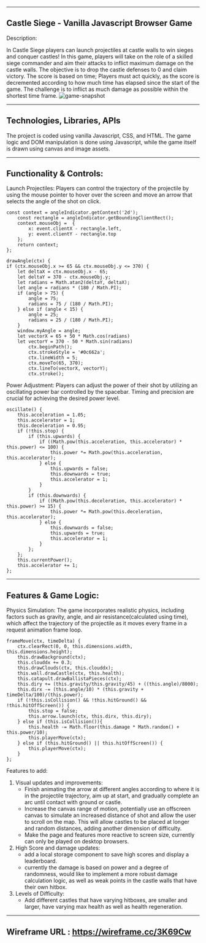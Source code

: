 ------------------------------------------------------------------------------
Castle Siege - Vanilla Javascript Browser Game
------------------------------------------------------------------------------
Description:
    
In Castle Siege players can launch projectiles at castle walls to win sieges
and conquer castles! In this game, players will take on the role of a skilled 
siege commander and aim their attacks to inflict maximum damage on the 
castle walls. The objective is to drop the castle defenses to 0 and claim 
victory. The score is based on time; Players must act quickly, as the score is 
decremented according to how much time has elapsed since the start of the game.
The challenge is to inflict as much damage as possible within the shortest time frame.
![game-snapshot](https://github.com/somra45/Castle-Siege-JSProject/assets/126993987/05b51a29-eed0-4f91-9e42-d17dedd2904e)

------------------------------------------------------------------------------
Technologies, Libraries, APIs
------------------------------------------------------------------------------
The project is coded using vanilla Javascript, CSS, and HTML. The game logic and
DOM manipulation is done using Javascript, while the game itself is drawn using 
canvas and image assets. 

------------------------------------------------------------------------------
Functionality & Controls:
------------------------------------------------------------------------------

Launch Projectiles: Players can control the trajectory of the 
projectile by using the mouse pointer to hover over the screen and move an arrow 
that selects the angle of the shot on click.

    const context = angleIndicator.getContext('2d');    
        const rectangle = angleIndicator.getBoundingClientRect();
        context.mouseObj =  { 
            x: event.clientX - rectangle.left,
            y: event.clientY - rectangle.top
        };
        return context;
    };

    drawAngle(ctx) {
    if (ctx.mouseObj.x >= 65 && ctx.mouseObj.y <= 370) {
        let deltaX = ctx.mouseObj.x - 65;
        let deltaY = 370 - ctx.mouseObj.y;
        let radians = Math.atan2(deltaY, deltaX);
        let angle = radians * (180 / Math.PI);
        if (angle > 75) {
            angle = 75;
            radians = 75 / (180 / Math.PI);
        } else if (angle < 15) {
            angle = 25;
            radians = 25 / (180 / Math.PI);
        }
        window.myAngle = angle;
        let vectorX = 65 + 50 * Math.cos(radians)
        let vectorY = 370 - 50 * Math.sin(radians)
            ctx.beginPath();
            ctx.strokeStyle = '#0c662a';
            ctx.lineWidth = 5;
            ctx.moveTo(65, 370);
            ctx.lineTo(vectorX, vectorY);
            ctx.stroke();

Power Adjustment: Players can adjust the power of their shot by 
utilizing an oscillating power bar controlled by the spacebar. Timing and
precision are crucial for achieving the desired power level.

    oscillate() {
        this.acceleration = 1.05;
        this.accelerator = 1;
        this.deceleration = 0.95;
        if (!this.stop) {
            if (this.upwards) {
                if ((Math.pow(this.acceleration, this.accelerator) * this.power) <= 100) {
                    this.power *= Math.pow(this.acceleration, this.accelerator);
                } else {
                    this.upwards = false;
                    this.downwards = true;
                    this.accelerator = 1;
                }
            }
            if (this.downwards) {
                if ((Math.pow(this.deceleration, this.accelerator) * this.power) >= 15) {
                    this.power *= Math.pow(this.deceleration, this.accelerator);
                } else {
                    this.downwards = false;
                    this.upwards = true;
                    this.accelerator = 1;
                }
            };
        };
        this.currentPower();
        this.accelerator += 1;
    };

------------------------------------------------------------------------------
Features & Game Logic:
------------------------------------------------------------------------------

Physics Simulation: The game incorporates realistic physics, including factors 
such as gravity, angle, and air resistance(calculated using time), which affect 
the trajectory of the projectile as it moves every frame in a request animation 
frame loop. 

    frameMove(ctx, timeDelta) {
        ctx.clearRect(0, 0, this.dimensions.width, this.dimensions.height);
        this.drawBackground(ctx);
        this.clouddx += 0.3;
        this.drawClouds(ctx, this.clouddx);
        this.wall.drawCastle(ctx, this.health);
        this.catapult.drawBallistaPieces(ctx);
        this.diry += (this.gravity/this.gravity/45) + ((this.angle)/8000);
        this.dirx -= (this.angle/10) * (this.gravity + timeDelta/100)/(this.power);
        if (!this.isCollision() && !this.hitGround() && !this.hitOffScreen()) {
            this.stop = false;
            this.arrow.launch(ctx, this.dirx, this.diry);
        } else if (this.isCollision()){
            this.health -= Math.floor(this.damage * Math.random() + this.power/10);
            this.playerMove(ctx);
        } else if (this.hitGround() || this.hitOffScreen()) {
            this.playerMove(ctx);
        }
    };

Features to add: 
1. Visual updates and improvements:
    * Finish animating the arrow at different angles according to where it is
    in the projectile trajectory, aim up at start, and gradually complete an arc
    until contact with ground or castle.
    * Increase the canvas range of motion, potentially use an offscreen canvas 
    to simulate an increased distance of shot and allow the user to scroll on the
    map. This will allow castles to be placed at longer and random distances, 
    adding another dimension of difficulty.
    * Make the page and features more reactive to screen size, currently can only
    be played on desktop browsers. 
2. High Score and damage updates:
    * add a local storage component to save high scores and display a leaderboard.
    * currently the damage is based on power and a degree of randomness, would
    like to implement a more robust damage calculation logic, as well as weak points in the castle walls that have their own hitbox.
3. Levels of Difficulty:
    * Add different castles that have varying hitboxes, are smaller and larger, 
    have varying max health as well as health regeneration.

------------------------------------------------------------------------------
Wireframe URL : https://wireframe.cc/3K69Cw
------------------------------------------------------------------------------
